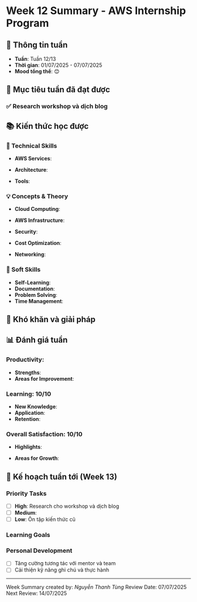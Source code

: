 # Week 12 Summary - AWS Internship Program

## 📅 Thông tin tuần
- **Tuần**: Tuần 12/13
- **Thời gian**: 01/07/2025 - 07/07/2025
- **Mood tổng thể**: 😊 

## 🎯 Mục tiêu tuần đã đạt được

### ✅ Research workshop và dịch blog

## 📚 Kiến thức học được

### 🔧 Technical Skills
- **AWS Services**: 

- **Architecture**: 

- **Tools**: 


### 💡 Concepts & Theory
- **Cloud Computing**: 

- **AWS Infrastructure**: 
- **Security**: 
- **Cost Optimization**: 
- **Networking**: 

### 🤝 Soft Skills
- **Self-Learning**: 
- **Documentation**: 
- **Problem Solving**: 
- **Time Management**: 

## 🚧 Khó khăn và giải pháp


## 📊 Đánh giá tuần

### Productivity: 
- **Strengths**: 
- **Areas for Improvement**: 

### Learning: 10/10
- **New Knowledge**:
- **Application**:
- **Retention**:

### Overall Satisfaction: 10/10
- **Highlights**: 

- **Areas for Growth**: 


## 🎯 Kế hoạch tuần tới (Week 13)

### Priority Tasks
- [ ] **High**: Research cho workshop và dịch blog
- [ ] **Medium**: 
- [ ] **Low**: Ôn tập kiến thức cũ

### Learning Goals

### Personal Development
- [ ] Tăng cường tương tác với mentor và team
- [ ] Cải thiện kỹ năng ghi chú và thực hành

---
Week Summary created by: *Nguyễn Thanh Tùng*
Review Date: 07/07/2025  
Next Review: 14/07/2025
